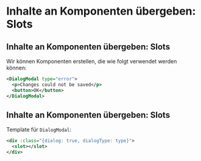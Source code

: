 # Inhalte an Komponenten übergeben: Slots

## Inhalte an Komponenten übergeben: Slots

Wir können Komponenten erstellen, die wie folgt verwendet werden können:

```xml
<DialogModal type="error">
  <p>Changes could not be saved</p>
  <button>OK</button>
</DialogModal>
```

## Inhalte an Komponenten übergeben: Slots

Template für `DialogModal`:

```xml
<div :class="{dialog: true, dialogType: type}">
  <slot></slot>
</div>
```
